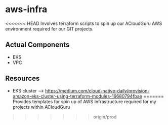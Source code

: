 # aws-infra
<<<<<<< HEAD
Involves terraform scripts to spin up our ACloudGuru AWS environment required for our GIT projects.

## Actual Components
- EKS
- VPC

## Resources
- EKS cluster --> https://medium.com/cloud-native-daily/provision-amazon-eks-cluster-using-terraform-modules-16680794fbae
=======
Provides templates for spin up of AWS Infrastructure required for my projects within ACloudGuru
>>>>>>> origin/prod
